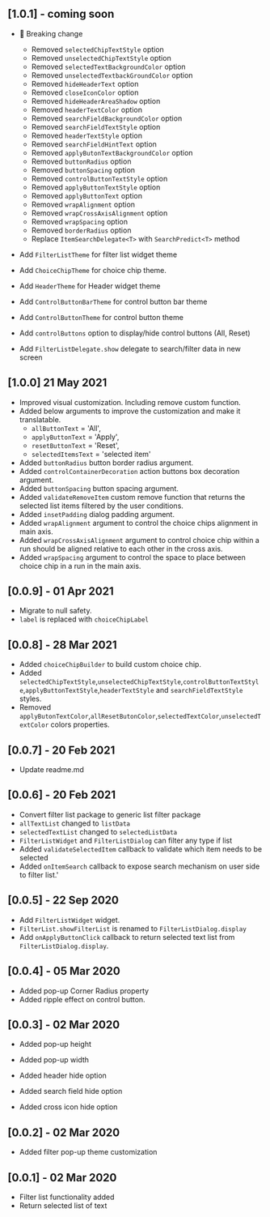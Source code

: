 ## [1.0.1] - coming soon

- 🚨 Breaking change

  - Removed `selectedChipTextStyle` option
  - Removed `unselectedChipTextStyle` option
  - Removed `selectedTextBackgroundColor` option
  - Removed `unselectedTextbackGroundColor` option
  - Removed `hideHeaderText` option
  - Removed `closeIconColor` option
  - Removed `hideHeaderAreaShadow` option
  - Removed `headerTextColor` option
  - Removed `searchFieldBackgroundColor` option
  - Removed `searchFieldTextStyle` option
  - Removed `headerTextStyle` option
  - Removed `searchFieldHintText` option
  - Removed `applyButonTextBackgroundColor` option
  - Removed `buttonRadius` option
  - Removed `buttonSpacing` option
  - Removed `controlButtonTextStyle` option
  - Removed `applyButtonTextStyle` option
  - Removed `applyButtonText` option
  - Removed `wrapAlignment` option
  - Removed `wrapCrossAxisAlignment` option
  - Removed `wrapSpacing` option
  - Removed `borderRadius` option
  - Replace `ItemSearchDelegate<T>` with `SearchPredict<T>` method

- Add `FilterListTheme` for filter list widget theme
- Add `ChoiceChipTheme` for choice chip theme.
- Add `HeaderTheme` for Header widget theme
- Add `ControlButtonBarTheme` for control button bar theme
- Add `ControlButtonTheme` for control button theme
- Add `controlButtons` option to display/hide control buttons (All, Reset)
- Add `FilterListDelegate.show` delegate to search/filter data in new screen


## [1.0.0] 21 May 2021

- Improved visual customization. Including remove custom function.
- Added below arguments to improve the customization and make it translatable.
  - `allButtonText` = 'All',
  - `applyButtonText` = 'Apply',
  - `resetButtonText` = 'Reset',
  - `selectedItemsText` = 'selected item'
- Added `buttonRadius` button border radius argument.
- Added `controlContainerDecoration` action buttons box decoration argument.
- Added `buttonSpacing` button spacing argument.
- Added `validateRemoveItem` custom remove function that returns the selected list items filtered by the user conditions.
- Added `insetPadding` dialog padding argument.
- Added `wrapAlignment` argument to control the choice chips alignment in main axis.
- Added `wrapCrossAxisAlignment` argument to control choice chip within a run should be aligned relative to each other in the cross axis.
- Added `wrapSpacing` argument to control the space to place between choice chip in a run in the main axis.

## [0.0.9] - 01 Apr 2021

- Migrate to null safety.
- `label` is replaced with `choiceChipLabel`

## [0.0.8] - 28 Mar 2021

- Added `choiceChipBuilder` to build custom choice chip.
- Added `selectedChipTextStyle`,`unselectedChipTextStyle`,`controlButtonTextStyle`,`applyButtonTextStyle`,`headerTextStyle` and `searchFieldTextStyle` styles.
- Removed `applyButonTextColor`,`allResetButonColor`,`selectedTextColor`,`unselectedTextColor` colors properties.

## [0.0.7] - 20 Feb 2021

- Update readme.md

## [0.0.6] - 20 Feb 2021

- Convert filter list package to generic list filter package
- `allTextList` changed to `listData`
- `selectedTextList` changed to `selectedListData`
- `FilterListWidget` and `FilterListDialog` can filter any type if list
- Added `validateSelectedItem` callback to validate which item needs to be selected
- Added `onItemSearch` callback to expose search mechanism on user side to filter list.'

## [0.0.5] - 22 Sep 2020

- Add `FilterListWidget` widget.
- `FilterList.showFilterList` is renamed to `FilterListDialog.display`
- Add `onApplyButtonClick` callback to return selected text list from `FilterListDialog.display`.

## [0.0.4] - 05 Mar 2020

- Added pop-up Corner Radius property
- Added ripple effect on control button.

## [0.0.3] - 02 Mar 2020

- Added pop-up height

- Added pop-up width
- Added header hide option
- Added search field hide option
- Added cross icon hide option

## [0.0.2] - 02 Mar 2020

- Added filter pop-up theme customization

## [0.0.1] - 02 Mar 2020

- Filter list functionality added
- Return selected list of text
